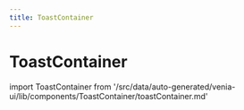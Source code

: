 ```yaml
---
title: ToastContainer
---
```


# ToastContainer

<!--
The reference doc content is generated automatically from the source code.
To update this section, update the doc blocks in the source code
-->

import ToastContainer from '/src/data/auto-generated/venia-ui/lib/components/ToastContainer/toastContainer.md'

<ToastContainer />